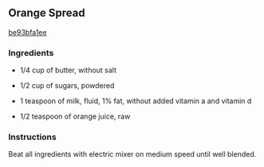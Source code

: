 ## Orange Spread

[be93bfa1ee](http://www.kraftrecipes.com/recipes/orange-spread-56133.aspx)

### Ingredients

 - 1/4 cup of butter, without salt

 - 1/2 cup of sugars, powdered

 - 1 teaspoon of milk, fluid, 1% fat, without added vitamin a and vitamin d

 - 1/2 teaspoon of orange juice, raw

### Instructions

Beat all ingredients with electric mixer on medium speed until well blended.